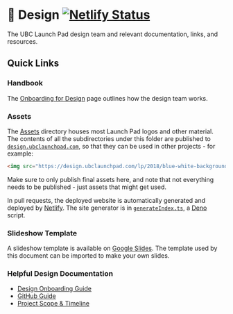 # 🎨 Design [![Netlify Status](https://api.netlify.com/api/v1/badges/d13611cb-1901-4f53-ad00-f7bcabf6dbb9/deploy-status)](https://app.netlify.com/sites/ubclaunchpad-design/deploys)

The UBC Launch Pad design team and relevant documentation, links, and resources.

## Quick Links

### Handbook

The [Onboarding for Design](https://docs.ubclaunchpad.com/handbook/onboarding/design) page outlines how the design team works.

### Assets

The [Assets](/assets) directory houses most Launch Pad logos and other material. The contents of all the subdirectories under this folder are published to [`design.ubclaunchpad.com`](https://design.ubclaunchpad.com), so that they can be used in other projects - for example:

```html
<img src="https://design.ubclaunchpad.com/lp/2018/blue-white-background.png">
```

Make sure to only publish final assets here, and note that not everything needs to be published - just assets that might get used.

In pull requests, the deployed website is automatically generated and deployed by [Netlify](https://app.netlify.com/sites/ubclaunchpad-design/deploys). The site generator is in [`generateIndex.ts`](./generateIndex.ts), a [Deno](https://deno.land/) script.

### Slideshow Template

A slideshow template is available on [Google Slides](https://docs.google.com/presentation/d/15-SPrVpTmujyWqha98meboDHkW5WBWv_-J7w_qDNBHc). The template used by this document can be imported to make your own slides.

### Helpful Design Documentation

* [Design Onboarding Guide](https://docs.ubclaunchpad.com/handbook/onboarding/design)
* [GitHub Guide](https://docs.ubclaunchpad.com/handbook/tools/github)
* [Project Scope & Timeline](https://docs.ubclaunchpad.com/handbook/project-management/scope)
